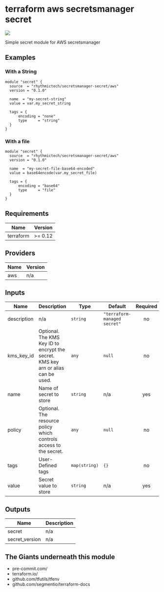 # terraform aws secretsmanager secret
[![](https://github.com/rhythmictech/terraform-aws-secretsmanager-secret/workflows/format-and-lint/badge.svg)](https://github.com/rhythmictech/terraform-aws-secretsmanager-secret/actions)

Simple secret module for AWS secretsmanager

## Examples

### With a String
```hcl
module "secret" {
  source  = "rhythmictech/secretsmanager-secret/aws"
  version = "0.1.0"

  name  = "my-secret-string"
  value = var.my_secret_string

  tags = {
      encoding = "none"
      type     = "string"
  }
}
```

### With a file
```hcl
module "secret" {
  source  = "rhythmictech/secretsmanager-secret/aws"
  version = "0.1.0"

  name  = "my-secret-file-base64-encoded"
  value = base64encode(var.my_secret_file)

  tags = {
      encoding = "base64"
      type     = "file"
  }
}
```

<!-- BEGINNING OF PRE-COMMIT-TERRAFORM DOCS HOOK -->
## Requirements

| Name | Version |
|------|---------|
| terraform | >= 0.12 |

## Providers

| Name | Version |
|------|---------|
| aws | n/a |

## Inputs

| Name | Description | Type | Default | Required |
|------|-------------|------|---------|:--------:|
| description | n/a | `string` | `"terraform-managed secret"` | no |
| kms\_key\_id | Optional. The KMS Key ID to encrypt the secret. KMS key arn or alias can be used. | `any` | `null` | no |
| name | Name of secret to store | `string` | n/a | yes |
| policy | Optional. The resource policy which controls access to the secret. | `any` | `null` | no |
| tags | User-Defined tags | `map(string)` | `{}` | no |
| value | Secret value to store | `string` | n/a | yes |

## Outputs

| Name | Description |
|------|-------------|
| secret | n/a |
| secret\_version | n/a |

<!-- END OF PRE-COMMIT-TERRAFORM DOCS HOOK -->

## The Giants underneath this module
- pre-commit.com/
- terraform.io/
- github.com/tfutils/tfenv
- github.com/segmentio/terraform-docs
